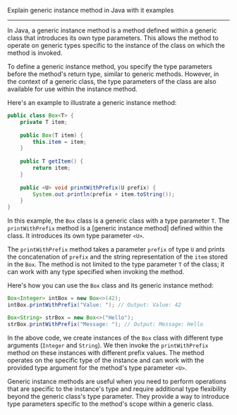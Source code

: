 Explain generic instance method in Java with it examples
___

In Java, a generic instance method is a method defined within a generic class that introduces its own type parameters. This allows the method to operate on generic types specific to the instance of the class on which the method is invoked.

To define a generic instance method, you specify the type parameters before the method's return type, similar to generic methods. However, in the context of a generic class, the type parameters of the class are also available for use within the instance method.

Here's an example to illustrate a generic instance method:

```java
public class Box<T> {
    private T item;
    
    public Box(T item) {
        this.item = item;
    }
    
    public T getItem() {
        return item;
    }
    
    public <U> void printWithPrefix(U prefix) {
        System.out.println(prefix + item.toString());
    }
}
```

In this example, the `Box` class is a generic class with a type parameter `T`. The `printWithPrefix` method is a [generic instance method] defined within the class. It introduces its own type parameter `<U>`.

The `printWithPrefix` method takes a parameter `prefix` of type `U` and prints the concatenation of `prefix` and the string representation of the `item` stored in the `Box`. The method is not limited to the type parameter `T` of the class; it can work with any type specified when invoking the method.

Here's how you can use the `Box` class and its generic instance method:

```java
Box<Integer> intBox = new Box<>(42);
intBox.printWithPrefix("Value: "); // Output: Value: 42

Box<String> strBox = new Box<>("Hello");
strBox.printWithPrefix("Message: "); // Output: Message: Hello
```

In the above code, we create instances of the `Box` class with different type arguments (`Integer` and `String`). We then invoke the `printWithPrefix` method on these instances with different prefix values. The method operates on the specific type of the instance and can work with the provided type argument for the method's type parameter `<U>`.

Generic instance methods are useful when you need to perform operations that are specific to the instance's type and require additional type flexibility beyond the generic class's type parameter. They provide a way to introduce type parameters specific to the method's scope within a generic class.